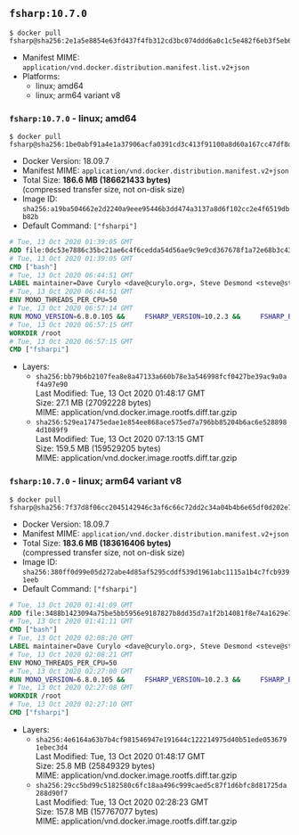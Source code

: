 ## `fsharp:10.7.0`

```console
$ docker pull fsharp@sha256:2e1a5e8854e63fd437f4fb312cd3bc074ddd6a0c1c5e482f6eb3f5eb6a04fb33
```

-	Manifest MIME: `application/vnd.docker.distribution.manifest.list.v2+json`
-	Platforms:
	-	linux; amd64
	-	linux; arm64 variant v8

### `fsharp:10.7.0` - linux; amd64

```console
$ docker pull fsharp@sha256:1be0abf91a4e1a37906acfa0391cd3c413f91100a8d60a167cc47df8dd7857cf
```

-	Docker Version: 18.09.7
-	Manifest MIME: `application/vnd.docker.distribution.manifest.v2+json`
-	Total Size: **186.6 MB (186621433 bytes)**  
	(compressed transfer size, not on-disk size)
-	Image ID: `sha256:a19ba504662e2d2240a9eee95446b3dd474a3137a8d6f102cc2e4f6519dbb82b`
-	Default Command: `["fsharpi"]`

```dockerfile
# Tue, 13 Oct 2020 01:39:05 GMT
ADD file:0dc53e7886c35bc21ae6c4f6cedda54d56ae9c9e9cd367678f1a72e68b3c43d4 in / 
# Tue, 13 Oct 2020 01:39:05 GMT
CMD ["bash"]
# Tue, 13 Oct 2020 06:44:51 GMT
LABEL maintainer=Dave Curylo <dave@curylo.org>, Steve Desmond <steve@stevedesmond.ca>
# Tue, 13 Oct 2020 06:44:51 GMT
ENV MONO_THREADS_PER_CPU=50
# Tue, 13 Oct 2020 06:57:14 GMT
RUN MONO_VERSION=6.8.0.105 &&     FSHARP_VERSION=10.2.3 &&     FSHARP_BASENAME=fsharp-$FSHARP_VERSION &&     FSHARP_ARCHIVE=$FSHARP_VERSION.tar.gz &&     FSHARP_ARCHIVE_URL=https://github.com/fsharp/fsharp/archive/$FSHARP_VERSION.tar.gz &&     export GNUPGHOME="$(mktemp -d)" &&     apt-get update && apt-get --no-install-recommends install -y gnupg dirmngr ca-certificates apt-transport-https &&     apt-key adv --batch --keyserver hkp://p80.pool.sks-keyservers.net:80 --recv-keys 3FA7E0328081BFF6A14DA29AA6A19B38D3D831EF &&     echo "deb https://download.mono-project.com/repo/debian stable-buster/snapshots/$MONO_VERSION main" | tee /etc/apt/sources.list.d/mono-official-stable.list &&     apt-get update -y &&     apt-get --no-install-recommends install -y pkg-config make nuget mono-devel msbuild ca-certificates-mono locales &&     rm -rf /var/lib/apt/lists/* &&     echo 'en_US.UTF-8 UTF-8' > /etc/locale.gen && /usr/sbin/locale-gen &&     mkdir -p /tmp/src &&     cd /tmp/src &&     printf "namespace a { class b { public static void Main(string[] args) { new System.Net.WebClient().DownloadFile(\"%s\", \"%s\");}}}" $FSHARP_ARCHIVE_URL $FSHARP_ARCHIVE > download-fsharp.cs &&     mcs download-fsharp.cs && mono download-fsharp.exe && rm download-fsharp.exe download-fsharp.cs &&     tar xf $FSHARP_ARCHIVE &&     cd $FSHARP_BASENAME &&     make &&     make install &&     cd ~ &&     rm -rf /tmp/src /tmp/NuGetScratch ~/.nuget ~/.config ~/.local "$GNUPGHOME" &&     apt-get purge -y make gnupg dirmngr &&     apt-get clean
# Tue, 13 Oct 2020 06:57:15 GMT
WORKDIR /root
# Tue, 13 Oct 2020 06:57:15 GMT
CMD ["fsharpi"]
```

-	Layers:
	-	`sha256:bb79b6b2107fea8e8a47133a660b78e3a546998fcf0427be39ac9a0af4a97e90`  
		Last Modified: Tue, 13 Oct 2020 01:48:17 GMT  
		Size: 27.1 MB (27092228 bytes)  
		MIME: application/vnd.docker.image.rootfs.diff.tar.gzip
	-	`sha256:529ea17475edae1e854ee868ace575ed7a796bb85204b6ac6e5288984d1089f9`  
		Last Modified: Tue, 13 Oct 2020 07:13:15 GMT  
		Size: 159.5 MB (159529205 bytes)  
		MIME: application/vnd.docker.image.rootfs.diff.tar.gzip

### `fsharp:10.7.0` - linux; arm64 variant v8

```console
$ docker pull fsharp@sha256:7f37d8f06cc2045142946c3af6c66c72dd2c34a04b4b6e65df0d202e71f2a6c1
```

-	Docker Version: 18.09.7
-	Manifest MIME: `application/vnd.docker.distribution.manifest.v2+json`
-	Total Size: **183.6 MB (183616406 bytes)**  
	(compressed transfer size, not on-disk size)
-	Image ID: `sha256:380ff0d99e05d272abe4d85af5295cddf539d1961abc1115a1b4c7fcb9391eeb`
-	Default Command: `["fsharpi"]`

```dockerfile
# Tue, 13 Oct 2020 01:41:09 GMT
ADD file:3488b1423094a75be5bb5956e9187827b8dd35d7a1f2b14081f8e74a1629e7d0 in / 
# Tue, 13 Oct 2020 01:41:11 GMT
CMD ["bash"]
# Tue, 13 Oct 2020 02:08:20 GMT
LABEL maintainer=Dave Curylo <dave@curylo.org>, Steve Desmond <steve@stevedesmond.ca>
# Tue, 13 Oct 2020 02:08:21 GMT
ENV MONO_THREADS_PER_CPU=50
# Tue, 13 Oct 2020 02:27:00 GMT
RUN MONO_VERSION=6.8.0.105 &&     FSHARP_VERSION=10.2.3 &&     FSHARP_BASENAME=fsharp-$FSHARP_VERSION &&     FSHARP_ARCHIVE=$FSHARP_VERSION.tar.gz &&     FSHARP_ARCHIVE_URL=https://github.com/fsharp/fsharp/archive/$FSHARP_VERSION.tar.gz &&     export GNUPGHOME="$(mktemp -d)" &&     apt-get update && apt-get --no-install-recommends install -y gnupg dirmngr ca-certificates apt-transport-https &&     apt-key adv --batch --keyserver hkp://p80.pool.sks-keyservers.net:80 --recv-keys 3FA7E0328081BFF6A14DA29AA6A19B38D3D831EF &&     echo "deb https://download.mono-project.com/repo/debian stable-buster/snapshots/$MONO_VERSION main" | tee /etc/apt/sources.list.d/mono-official-stable.list &&     apt-get update -y &&     apt-get --no-install-recommends install -y pkg-config make nuget mono-devel msbuild ca-certificates-mono locales &&     rm -rf /var/lib/apt/lists/* &&     echo 'en_US.UTF-8 UTF-8' > /etc/locale.gen && /usr/sbin/locale-gen &&     mkdir -p /tmp/src &&     cd /tmp/src &&     printf "namespace a { class b { public static void Main(string[] args) { new System.Net.WebClient().DownloadFile(\"%s\", \"%s\");}}}" $FSHARP_ARCHIVE_URL $FSHARP_ARCHIVE > download-fsharp.cs &&     mcs download-fsharp.cs && mono download-fsharp.exe && rm download-fsharp.exe download-fsharp.cs &&     tar xf $FSHARP_ARCHIVE &&     cd $FSHARP_BASENAME &&     make &&     make install &&     cd ~ &&     rm -rf /tmp/src /tmp/NuGetScratch ~/.nuget ~/.config ~/.local "$GNUPGHOME" &&     apt-get purge -y make gnupg dirmngr &&     apt-get clean
# Tue, 13 Oct 2020 02:27:08 GMT
WORKDIR /root
# Tue, 13 Oct 2020 02:27:10 GMT
CMD ["fsharpi"]
```

-	Layers:
	-	`sha256:4e6164a63b7b4cf981546947e191644c122214975d40b51ede0536791ebec3d4`  
		Last Modified: Tue, 13 Oct 2020 01:48:17 GMT  
		Size: 25.8 MB (25849329 bytes)  
		MIME: application/vnd.docker.image.rootfs.diff.tar.gzip
	-	`sha256:29cc5bd99c5182580c6fc18aa496c999caed5c87f1d6bfc8d81725da288d90f7`  
		Last Modified: Tue, 13 Oct 2020 02:28:23 GMT  
		Size: 157.8 MB (157767077 bytes)  
		MIME: application/vnd.docker.image.rootfs.diff.tar.gzip
